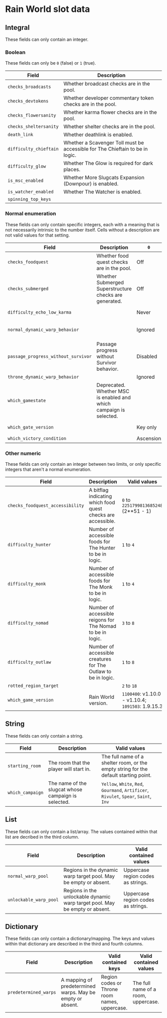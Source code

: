 # Rain World slot data

## Integral
These fields can only contain an integer.

### Boolean
These fields can only be `0` (false) or `1` (true).

| Field                  | Description                                                                   |
|------------------------|-------------------------------------------------------------------------------|
| `checks_broadcasts`    | Whether broadcast checks are in the pool.                                     |
| `checks_devtokens`     | Whether developer commentary token checks are in the pool.                    |
| `checks_flowersanity`  | Whether karma flower checks are in the pool.                                  |
| `checks_sheltersanity` | Whether shelter checks are in the pool.                                       |
| `death_link`           | Whether deathlink is enabled.                                                 |
| `difficulty_chieftain` | Whether a Scavenger Toll must be accessible for The Chieftain to be in logic. |
| `difficulty_glow`      | Whether The Glow is required for dark places.                                 |
| `is_msc_enabled`       | Whether More Slugcats Expansion (Downpour) is enabled.                        |
| `is_watcher_enabled`   | Whether The Watcher is enabled.                                               |
| `spinning_top_keys`    |                                                                               |

### Normal enumeration
These fields can only contain specific integers,
each with a meaning that is not necessarily intrinsic to the number itself.
Cells without a description are not valid values for that setting.

| Field                               | Description                                                         | `0`       | `1`           | `2`            | `3`                | `4`                    | `5`           | `6`                             |
|-------------------------------------|---------------------------------------------------------------------|-----------|---------------|----------------|--------------------|------------------------|---------------|---------------------------------|
| `checks_foodquest`                  | Whether food quest checks are in the pool.                          | Off       | Gourmand only | All slugcats   |                    |                        |               |                                 |
| `checks_submerged`                  | Whether Submerged Superstructure checks are generated.              | Off       | Rivulet only  | All slugcats   |                    |                        |               |                                 |
| `difficulty_echo_low_karma`         |                                                                     | Never     | With flower   | Without flower | Unaltered          |                        |               |                                 |
| `normal_dynamic_warp_behavior`      |                                                                     | Ignored   | Visited       |                | Static target pool | Unlockable target pool | Predetermined | Predetermined unlockable source |
| `passage_progress_without_survivor` | Passage progress without Survivor behavior.                         | Disabled  | Enabled       | Bypassed       |                    |                        |               |                                 |
| `throne_dynamic_warp_behavior`      |                                                                     | Ignored   | Visited       |                |                    |                        | Predetermined |                                 |
| `which_gamestate`                   | Deprecated.  Whether MSC is enabled and which campaign is selected. |           |               |                |                    |                        |               |                                 |
| `which_gate_version`                |                                                                     | Key only  | Key and karma | Key or karma   | Karma only         |                        |               |                                 |
| `which_victory_condition`           |                                                                     | Ascension | Alternate     |                |                    |                        |               |                                 |

### Other numeric
These fields can only contain an integer between two limits,
or only specific integers that aren't a normal enumeration.

| Field                            | Description                                                   | Valid values                                      |
|----------------------------------|---------------------------------------------------------------|---------------------------------------------------|
| `checks_foodquest_accessibility` | A bitflag indicating which food quest checks are accessible.  | `0` to `2251799813685248` (2**51 - 1)             |
| `difficulty_hunter`              | Number of accessible foods for The Hunter to be in logic.     | `1` to `4`                                        |
| `difficulty_monk`                | Number of accessible foods for The Monk to be in logic.       | `1` to `4`                                        |
| `difficulty_nomad`               | Number of accessible reigons for The Nomad to be in logic.    | `3` to `8`                                        |
| `difficulty_outlaw`              | Number of accessible creatures for The Outlaw to be in logic. | `1` to `8`                                        |
| `rotted_region_target`           |                                                               | `2` to `18`                                       |
| `which_game_version`             | Rain World version.                                           | `1100400`: v1.10.0 - v1.10.4; `1091503`: 1.9.15.3 |

## String
These fields can only contain a string.

| Field            | Description                                         | Valid values                                                                          |
|------------------|-----------------------------------------------------|---------------------------------------------------------------------------------------|
| `starting_room`  | The room that the player will start in.             | The full name of a shelter room, or the empty string for the default starting point.  |
| `which_campaign` | The name of the slugcat whose campaign is selected. | `Yellow`, `White`, `Red`, `Gourmand`, `Artificer`, `Rivulet`, `Spear`, `Saint`, `Inv` |

## List
These fields can only contain a list/array.
The values contained within that list are decribed in the third column.

| Field                  | Description                                                                  | Valid contained values             |
|------------------------|------------------------------------------------------------------------------|------------------------------------|
| `normal_warp_pool`     | Regions in the dynamic warp target pool.  May be empty or absent.            | Uppercase region codes as strings. |
| `unlockable_warp_pool` | Regions in the unlockable dynamic warp target pool.  May be empty or absent. | Uppercase region codes as strings. |

## Dictionary
These fields can only contain a dictionary/mapping.
The keys and values within that dictionary are described in the third and fourth columns.

| Field                  | Description                                                | Valid contained keys                          | Valid contained values              |
|------------------------|------------------------------------------------------------|-----------------------------------------------|-------------------------------------|
| `predetermined_warps`  | A mapping of predetermined warps.  May be empty or absent. | Region codes or Throne room names, uppercase. | The full name of a room, uppercase. |